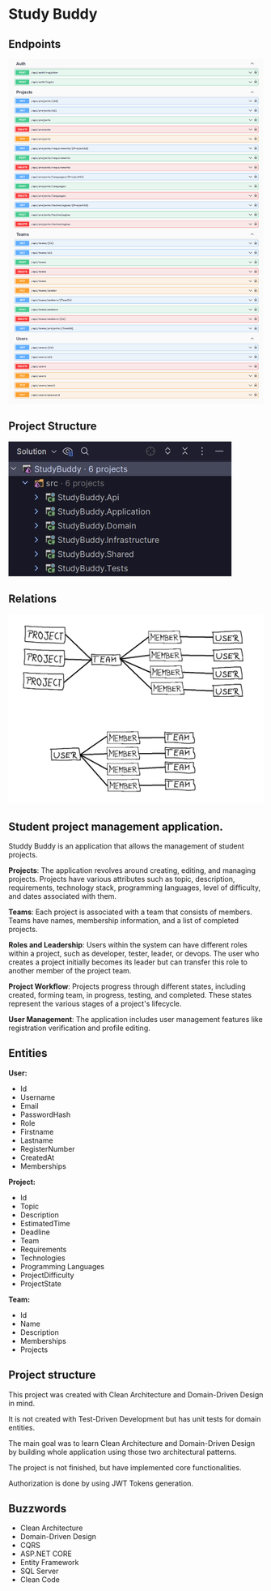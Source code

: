 # Study Buddy

## Endpoints

![Endpoints](./docs/endpoints.png)

## Project Structure

![Endpoints](./docs/project_structure.jpg)

## Relations

![Endpoints](./docs/relations.png)

## Student project management application.

Studdy Buddy is an application that allows the management of student projects.

**Projects**: The application revolves around creating, editing, and managing projects. Projects have various attributes such as topic, description, requirements, technology stack, programming languages, level of difficulty, and dates associated with them.

**Teams**: Each project is associated with a team that consists of members. Teams have names, membership information, and a list of completed projects.

**Roles and Leadership**: Users within the system can have different roles within a project, such as developer, tester, leader, or devops. The user who creates a project initially becomes its leader but can transfer this role to another member of the project team.

**Project Workflow**: Projects progress through different states, including created, forming team, in progress, testing, and completed. These states represent the various stages of a project's lifecycle.

**User Management**: The application includes user management features like registration verification and profile editing.

## Entities

**User:**
- Id
- Username
- Email
- PasswordHash
- Role
- Firstname
- Lastname
- RegisterNumber
- CreatedAt
- Memberships

**Project:**
- Id
- Topic
- Description
- EstimatedTime
- Deadline
- Team
- Requirements
- Technologies
- Programming Languages
- ProjectDifficulty
- ProjectState

**Team:**
- Id
- Name
- Description
- Memberships
- Projects

## Project structure

This project was created with Clean Architecture and Domain-Driven Design in mind.

It is not created with Test-Driven Development but has unit tests for domain entities.

The main goal was to learn Clean Architecture and Domain-Driven Design by building whole application using those two architectural patterns.

The project is not finished, but have implemented core functionalities.

Authorization is done by using JWT Tokens generation.

## Buzzwords

- Clean Architecture
- Domain-Driven Design
- CQRS
- ASP.NET CORE
- Entity Framework
- SQL Server
- Clean Code